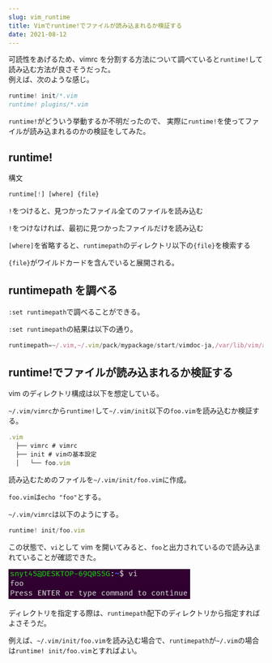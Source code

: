 ```yaml
---
slug: vim_runtime
title: Vimでruntime!でファイルが読み込まれるか検証する
date: 2021-08-12
---
```


可読性をあげるため、vimrc を分割する方法について調べていると`runtime!`して読み込む方法が良さそうだった。  
例えば、次のような感じ。

```javascript
runtime! init/*.vim
runtime! plugins/*.vim
```

`runtime!`がどういう挙動するか不明だったので、
実際に`runtime!`を使ってファイルが読み込まれるのかの検証をしてみた。

## runtime!

構文

```javascript
runtime[!] [where] {file}
```

`!`をつけると、見つかったファイル全てのファイルを読み込む

`!`をつけなければ、最初に見つかったファイルだけを読み込む

`[where]`を省略すると、`runtimepath`のディレクトリ以下の`{file}`を検索する

`{file}`がワイルドカードを含んでいると展開される。

## runtimepath を調べる

`:set runtimepath`で調べることができる。

`:set runtimepath`の結果は以下の通り。

```javascript
runtimepath=~/.vim,~/.vim/pack/mypackage/start/vimdoc-ja,/var/lib/vim/addons,/etc/vim,/usr/share/vim/vimfiles,/usr/share/vim/vim81,/usr/share/vim/vimfiles/after,/etc/vim/after,/var/lib/vim/addons/after,~/.vim/after
```

## runtime!でファイルが読み込まれるか検証する

vim のディレクトリ構成は以下を想定している。

`~/.vim/vimrc`から`runtime!`して`~/.vim/init`以下の`foo.vim`を読み込むか検証する。

```javascript
.vim
  ├── vimrc # vimrc
  ├── init # vimの基本設定
  │   └── foo.vim
```

読み込むためのファイルを`~/.vim/init/foo.vim`に作成。

`foo.vim`は`echo "foo"`とする。

`~/.vim/vimrc`は以下のようにする。

```javascript
runtime! init/foo.vim
```

この状態で、`vi`として vim を開いてみると、`foo`と出力されているので読み込まれていることが確認できた。

![](img1.png)

ディレクトリを指定する際は、`runtimepath`配下のディレクトリから指定すればよさそうだ。

例えば、`~/.vim/init/foo.vim`を読み込む場合で、`runtimepath`が`~/.vim`の場合は`runtime! init/foo.vim`とすればよい。
